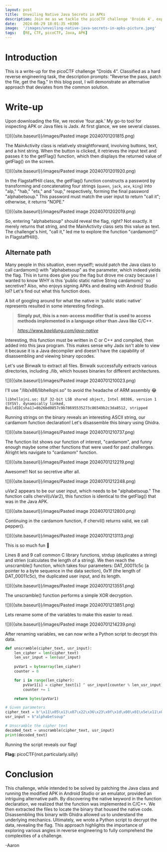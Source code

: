 ```yaml
---
layout: post
title:  Unveiling Native Java Secrets in APKs
description: Join me as we tackle the picoCTF challenge 'Droids 4', exploring native Java secrets in APKs and decoding the puzzle to reveal the flag. From dissecting binaries to scripting Python for decryption, this journey offers valuable insights into creative reverse engineering. Grab your coffee and join the adventure!
date:   2024-06-29 18:01:35 +0300
image:  '/images/unveiling-native-java-secrets-in-apks-picture.jpeg'
tags:   [RE, CTF, picoCTF, Java, APK]
---
```


# Introduction

This is a write-up for the picoCTF challenge "Droids 4". Classified as a hard reverse engineering task, the description prompts: "Reverse the pass, patch the file, get the flag." In this blog post, I will demonstrate an alternative approach that deviates from the common solution.

# Write-up

Upon downloading the file, we receive 'four.apk.' My go-to tool for inspecting APK or Java files is Jadx. At first glance, we see several classes.

![]({{site.baseurl}}/images/Pasted image 20240701201815.png)

The MainActivity class is relatively straightforward, involving buttons, text, and a hint string. When the button is clicked, it retrieves the input text and passes it to the getFlag() function, which then displays the returned value of getFlag() on the screen.

![]({{site.baseurl}}/images/Pasted image 20240701201920.png)

In the FlagstaffHill class, the getFlag() function constructs a password by transforming and concatenating four strings (`queen`, `jack`, `ace`, `king`) into "alp," "hab," "ets," and "oup," respectively, forming the final password "alphabetsoup." This password must match the user input to return "call it"; otherwise, it returns "NOPE."

![]({{site.baseurl}}/images/Pasted image 20240701202019.png)

So, entering "alphabetsoup" should reveal the flag, right? Not exactly. It merely returns that string, and the MainActivity class sets this value as text. The challenge's hint, "call it," led me to explore the function "cardamom()" in FlagstaffHill().

## Alternate path
Many people in this situation, even myself!; would patch the Java class to call cardamom() with "alphabetsoup" as the parameter, which indeed yields the flag. This in turns does give you the flag but drove me crazy because I wanted to know WHY is this 'public static native String cardamom()' so secretive? Also, who enjoys signing APKs and dealing with Android Studio lol? Let's find out what this function does.

A bit of googling around for what the native in 'public static native' represents resulted in some interesting findings. 

> **Simply put, this is a non-access modifier that is used to access methods implemented in a language other than Java like C/C++**.
> 
> <cite> https://www.baeldung.com/java-native </cite>

Interesting, this function must be written in C or C++ and compiled, then added into this java program. This makes sense why Jadx isn't able to view it because it is a Java decompiler and doesn't have the capability of disassembling and viewing binary opcodes.

Let's use Binwalk to extract all files. Binwalk successfully extracts various directories, including ./lib, which houses binaries for different architectures. 

![]({{site.baseurl}}/images/Pasted image 20240701210023.png)

I'll use "/lib/x86/libhellojni.so" to avoid the headache of ARM assembly 😂

```shell
libhellojni.so: ELF 32-bit LSB shared object, Intel 80386, version 1 (SYSV), dynamically linked, BuildID[sha1]=0b26bd0857c9b78695535273c86549b2c3da8512, stripped
```

Running strings on the binary reveals an interesting ASCII string, our cardamom function declaration! Let's disassemble this binary using Ghidra.

![]({{site.baseurl}}/images/Pasted image 20240701210737.png)

The function list shows our function of interest, "cardamom", and funny enough maybe some other functions that were used for past challenges. Alright lets navigate to "cardamom" function.

![]({{site.baseurl}}/images/Pasted image 20240701212219.png)

Awesome!! Not so secretive after all.

![]({{site.baseurl}}/images/Pasted image 20240701212248.png)

uVar2 appears to be our user input, which needs to be "alphabetsoup." The function calls chervil(uVar2), this function is identical to the getFlag() that was in the Java APK.

![]({{site.baseurl}}/images/Pasted image 20240701212800.png)

Continuing in the cardamom function, if chervil() returns valid, we call pepper().

![]({{site.baseurl}}/images/Pasted image 20240701213113.png)

This is so much fun 🙂

Lines 8 and 9 call common C library functions, strdup (duplicates a string) and strlen (calculates the length of a string). We then reach the unscramble() function, which takes four parameters: DAT_00011c5c (a pointer to a byte sequence in the data section), 0x1f (the length of DAT_00011c5c), the duplicated user input, and its length.

![]({{site.baseurl}}/images/Pasted image 20240701213551.png)

The unscramble() function performs a simple XOR decryption.

![]({{site.baseurl}}/images/Pasted image 20240701213851.png)

Lets rename some of the variables to make this easier to read.

![]({{site.baseurl}}/images/Pasted image 20240701214239.png)

After renaming variables, we can now write a Python script to decrypt this data.

```python
def unscramble(cipher_text, usr_input):
    len_cipher = len(cipher_text)
    len_usr_input = len(usr_input)
    
    pvVar1 = bytearray(len_cipher)
    counter = 0

    for i in range(len_cipher):
        pvVar1[i] = cipher_text[i] ^ usr_input[counter % len_usr_input]
        counter += 1

    return bytes(pvVar1)

# Given parameters
cipher_text = b'\x11\x05\x13\x07\x22\x36\x23\x0f\x1d\x00\x01\x5e\x11\x0d\x02\x1c\x08\x01\x10\x18\x12\x1d\x19\x09\x4f\x1f\x19\x04\x0d\x1b\x18\x00'
usr_input = b"alphabetsoup"

# Unscramble the cipher text
decoded_text = unscramble(cipher_text, usr_input)
print(decoded_text)
```

Running the script reveals our flag!

**Flag:** picoCTF{not.particularly.silly}

# Conclusion
This challenge, while intended to be solved by patching the Java class and running the modified APK in Android Studio or an emulator, provided an intriguing alternative path. By discovering the native keyword in the function declaration, we realized that the function was implemented in C/C++. We then extracted the files to locate the binary that housed the native code. Disassembling this binary with Ghidra allowed us to understand the underlying mechanics. Ultimately, we wrote a Python script to decrypt the data, revealing the flag. This approach highlights the importance of exploring various angles in reverse engineering to fully comprehend the complexities of a challenge.

-Aaron